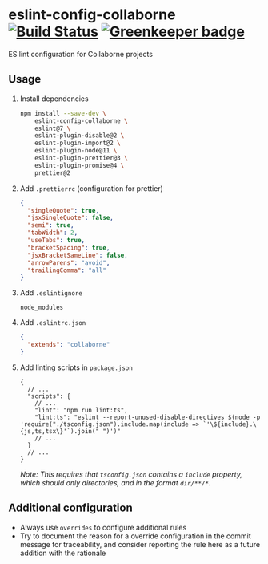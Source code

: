 # eslint-config-collaborne [![Build Status](https://travis-ci.org/Collaborne/eslint-config-collaborne.svg?branch=master)](https://travis-ci.org/Collaborne/eslint-config-collaborne) [![Greenkeeper badge](https://badges.greenkeeper.io/Collaborne/eslint-config-collaborne.svg)](https://greenkeeper.io/)

ES lint configuration for Collaborne projects

## Usage

 1. Install dependencies

    ```sh
    npm install --save-dev \
        eslint-config-collaborne \
        eslint@7 \
        eslint-plugin-disable@2 \
        eslint-plugin-import@2 \
        eslint-plugin-node@11 \
        eslint-plugin-prettier@3 \
        eslint-plugin-promise@4 \
        prettier@2
    ```

 2. Add `.prettierrc` (configuration for prettier)

    ```json
    {
      "singleQuote": true,
      "jsxSingleQuote": false,
      "semi": true,
      "tabWidth": 2,
      "useTabs": true,
      "bracketSpacing": true,
      "jsxBracketSameLine": false,
      "arrowParens": "avoid",
      "trailingComma": "all"
    }
    ```

 3. Add `.eslintignore`

    ```text
    node_modules
    ```

 4. Add `.eslintrc.json`

    ```json
    {
      "extends": "collaborne"
    }
    ```

 5. Add linting scripts in `package.json`

    ```jsonc
    {
      // ...
      "scripts": {
        // ...
        "lint": "npm run lint:ts",
        "lint:ts": "eslint --report-unused-disable-directives $(node -p 'require("./tsconfig.json").include.map(include => `'\${include}.\{js,ts,tsx\}'`).join(" ")')"
        // ...
      }
      // ...
    }
    ```

    _Note: This requires that `tsconfig.json` contains a `include` property, which should only directories, and in the format `dir/**/*`._

## Additional configuration

* Always use `overrides` to configure additional rules
* Try to document the reason for a override configuration in the commit message for traceability, and consider reporting the rule here as a future addition with the rationale
